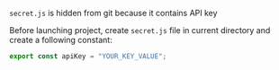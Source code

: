 `secret.js` is hidden from git because it contains API key

Before launching project, create `secret.js` file in current directory and create a following constant:
```js
export const apiKey = "YOUR_KEY_VALUE";
```
